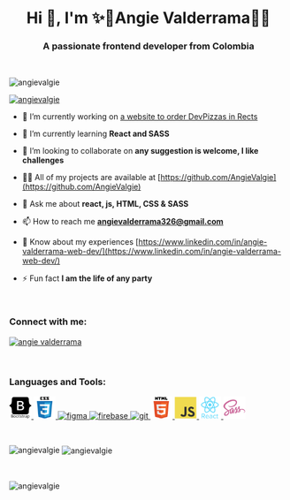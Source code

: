 <h1 align="center">Hi 👋, I'm ✨🌸Angie Valderrama🌸✨</h1>
<h3 align="center">A passionate frontend developer from Colombia</h3>

<br>
<p align="left"> <img src="https://komarev.com/ghpvc/?username=angievalgie&label=Profile%20views&color=0e75b6&style=flat" alt="angievalgie" /> </p>

<p align="left"> <a href="https://github.com/ryo-ma/github-profile-trophy"><img src="https://github-profile-trophy.vercel.app/?username=angievalgie" alt="angievalgie" /></a> </p>

- 🔭 I’m currently working on [a website to order DevPizzas in Rects](https://github.com/Esteark/WorkShop5_Sprint3)

- 🌱 I’m currently learning **React and SASS**

- 👯 I’m looking to collaborate on **any suggestion is welcome, I like challenges**

- 👨‍💻 All of my projects are available at [https://github.com/AngieValgie](https://github.com/AngieValgie)

- 💬 Ask me about **react, js, HTML, CSS & SASS**

- 📫 How to reach me **angievalderrama326@gmail.com**

- 📄 Know about my experiences [https://www.linkedin.com/in/angie-valderrama-web-dev/](https://www.linkedin.com/in/angie-valderrama-web-dev/)

- ⚡ Fun fact **I am the life of any party**

<br>
<h3 align="left">Connect with me:</h3>
<p align="left">
<a href="https://linkedin.com/in/angie valderrama" target="blank"><img align="center" src="https://raw.githubusercontent.com/rahuldkjain/github-profile-readme-generator/master/src/images/icons/Social/linked-in-alt.svg" alt="angie valderrama" height="30" width="40" /></a>
</p>

<br>
<h3 align="left">Languages and Tools:</h3>
<p align="left"> <a href="https://getbootstrap.com" target="_blank" rel="noreferrer"> <img src="https://raw.githubusercontent.com/devicons/devicon/master/icons/bootstrap/bootstrap-plain-wordmark.svg" alt="bootstrap" width="40" height="40"/> </a> <a href="https://www.w3schools.com/css/" target="_blank" rel="noreferrer"> <img src="https://raw.githubusercontent.com/devicons/devicon/master/icons/css3/css3-original-wordmark.svg" alt="css3" width="40" height="40"/> </a> <a href="https://www.figma.com/" target="_blank" rel="noreferrer"> <img src="https://www.vectorlogo.zone/logos/figma/figma-icon.svg" alt="figma" width="40" height="40"/> </a> <a href="https://firebase.google.com/" target="_blank" rel="noreferrer"> <img src="https://www.vectorlogo.zone/logos/firebase/firebase-icon.svg" alt="firebase" width="40" height="40"/> </a> <a href="https://git-scm.com/" target="_blank" rel="noreferrer"> <img src="https://www.vectorlogo.zone/logos/git-scm/git-scm-icon.svg" alt="git" width="40" height="40"/> </a> <a href="https://www.w3.org/html/" target="_blank" rel="noreferrer"> <img src="https://raw.githubusercontent.com/devicons/devicon/master/icons/html5/html5-original-wordmark.svg" alt="html5" width="40" height="40"/> </a> <a href="https://developer.mozilla.org/en-US/docs/Web/JavaScript" target="_blank" rel="noreferrer"> <img src="https://raw.githubusercontent.com/devicons/devicon/master/icons/javascript/javascript-original.svg" alt="javascript" width="40" height="40"/> </a> <a href="https://reactjs.org/" target="_blank" rel="noreferrer"> <img src="https://raw.githubusercontent.com/devicons/devicon/master/icons/react/react-original-wordmark.svg" alt="react" width="40" height="40"/> </a> <a href="https://sass-lang.com" target="_blank" rel="noreferrer"> <img src="https://raw.githubusercontent.com/devicons/devicon/master/icons/sass/sass-original.svg" alt="sass" width="40" height="40"/> </a> </p>

<br>
<p><img align="left" src="https://github-readme-stats.vercel.app/api/top-langs?username=angievalgie&show_icons=true&locale=en&layout=compact" alt="angievalgie" /></p>

<p>&nbsp;<img align="center" src="https://github-readme-stats.vercel.app/api?username=angievalgie&show_icons=true&locale=en" alt="angievalgie" /></p>

<br>
<p><img align="center" src="https://github-readme-streak-stats.herokuapp.com/?user=angievalgie&" alt="angievalgie" /></p>

